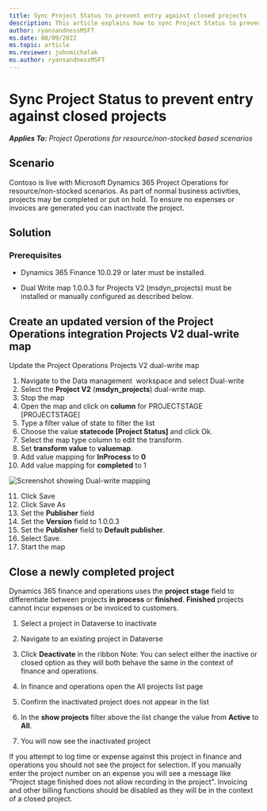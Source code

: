```yaml
---
title: Sync Project Status to prevent entry against closed projects
description: This article explains how to sync Project Status to prevent entry against inactive or closed projects.
author: ryansandnessMSFT
ms.date: 08/09/2022
ms.topic: article
ms.reviewer: johnmichalak
ms.author: ryansandnessMSFT
---
```


# Sync Project Status to prevent entry against closed projects

_**Applies To:** Project Operations for resource/non-stocked based scenarios_

## Scenario

Contoso is live with Microsoft Dynamics 365 Project Operations for resource/non-stocked scenarios. As part of normal business activities, projects may be completed or put on hold. To ensure no expenses or invoices are generated you can inactivate the project.

## Solution

### Prerequisites

-   Dynamics 365 Finance 10.0.29 or later must be installed.

-   Dual Write map 1.0.0.3 for Projects V2 (msdyn\_projects) must be installed or manually configured as described below.

## Create an updated version of the Project Operations integration Projects V2 dual-write map

Update the Project Operations Projects V2 dual-write map

1.  Navigate to the Data management  workspace and select Dual-write
2.  Select the **Project V2** (**msdyn\_projects**) dual-write map.
3.  Stop the map
4.  Open the map and click on **column** for PROJECTSTAGE \[PROJECTSTAGE\]
5.  Type a filter value of state to filter the list
6.  Choose the value **statecode \[Project Status\]** and click Ok.
7.  Select the map type column to edit the transform.
8.  Set **transform value** to **valuemap**.
9.  Add value mapping for **InProcess** to **0**
10. Add value mapping for **completed** to 1

![Screenshot showing Dual-write mapping](media/projectstage-dw-mapping.png)

11. Click Save
12. Click Save As
13. Set the **Publisher** field
14. Set the **Version** field to 1.0.0.3
15. Set the **Publisher** field to **Default publisher**.
16. Select Save.
17. Start the map

## Close a newly completed project

Dynamics 365 finance and operations uses the **project stage** field to differentiate between projects **in process** or **finished**. **Finished** projects cannot incur expenses or be invoiced to customers.

1. Select a project in Dataverse to inactivate
2. Navigate to an existing project in Dataverse

3. Click **Deactivate** in the ribbon
Note: You can select either the inactive or closed option as they will both behave the same in the context of finance and operations.

4.  In finance and operations open the All projects list page

5. Confirm the inactivated project does not appear in the list

6. In the **show projects** filter above the list change the value from **Active** to **All**.

7.  You will now see the inactivated project

If you attempt to log time or expense against this project in finance and operations you should not see the project for selection. If you manually enter the project number on an expense you will see a message like "Project stage finished does not allow recording in the project". Invoicing and other billing functions should be disabled as they will be in the context of a closed project.


